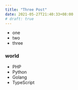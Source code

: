 ```yaml
---
title: "Three Post"
date: 2021-05-27T21:40:33+08:00
# draft: true
---
```



* one
* two
* three

### world

* PHP
* Python
* Golang
* TypeScript
